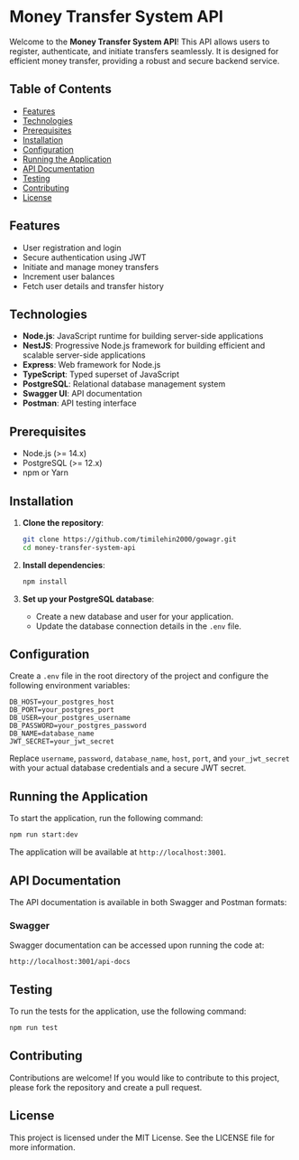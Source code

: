 # Money Transfer System API

Welcome to the **Money Transfer System API**! This API allows users to register, authenticate, and initiate transfers seamlessly. It is designed for efficient money transfer, providing a robust and secure backend service.

## Table of Contents

- [Features](#features)
- [Technologies](#technologies)
- [Prerequisites](#prerequisites)
- [Installation](#installation)
- [Configuration](#configuration)
- [Running the Application](#running-the-application)
- [API Documentation](#api-documentation)
- [Testing](#testing)
- [Contributing](#contributing)
- [License](#license)

## Features

- User registration and login
- Secure authentication using JWT
- Initiate and manage money transfers
- Increment user balances
- Fetch user details and transfer history

## Technologies

- **Node.js**: JavaScript runtime for building server-side applications
- **NestJS**: Progressive Node.js framework for building efficient and scalable server-side applications
- **Express**: Web framework for Node.js
- **TypeScript**: Typed superset of JavaScript
- **PostgreSQL**: Relational database management system
- **Swagger UI**: API documentation
- **Postman**: API testing interface

## Prerequisites

- Node.js (>= 14.x)
- PostgreSQL (>= 12.x)
- npm or Yarn

## Installation

1. **Clone the repository**:

   ```bash
   git clone https://github.com/timilehin2000/gowagr.git
   cd money-transfer-system-api
   ```

2. **Install dependencies**:

   ```bash
   npm install
   ```

3. **Set up your PostgreSQL database**:
   - Create a new database and user for your application.
   - Update the database connection details in the `.env` file.

## Configuration

Create a `.env` file in the root directory of the project and configure the following environment variables:

```env
DB_HOST=your_postgres_host
DB_PORT=your_postgres_port
DB_USER=your_postgres_username
DB_PASSWORD=your_postgres_password
DB_NAME=database_name
JWT_SECRET=your_jwt_secret
```

Replace `username`, `password`, `database_name`, `host`, `port`, and `your_jwt_secret` with your actual database credentials and a secure JWT secret.

## Running the Application

To start the application, run the following command:

```bash
npm run start:dev
```

The application will be available at `http://localhost:3001`.

## API Documentation

The API documentation is available in both Swagger and Postman formats:

### Swagger

Swagger documentation can be accessed upon running the code at:

`http://localhost:3001/api-docs`

## Testing

To run the tests for the application, use the following command:

```bash
npm run test
```

## Contributing

Contributions are welcome! If you would like to contribute to this project, please fork the repository and create a pull request.

## License

This project is licensed under the MIT License. See the LICENSE file for more information.
